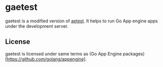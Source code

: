 # gaetest
gaetest is a modified version of [aetest](https://github.com/golang/appengine/tree/master/aetest).
It helps to run Go App engine apps under the development server.

## License
gaetest is licensed under same terms as (Go App Engine packages)[https://github.com/golang/appengine].
